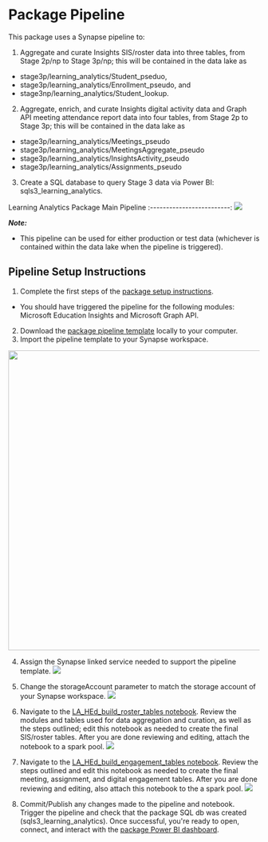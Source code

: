 # Package Pipeline

This package uses a Synapse pipeline to:

1. Aggregate and curate Insights SIS/roster data into three tables, from Stage 2p/np to Stage 3p/np; this will be contained in the data lake as 
 - stage3p/learning_analytics/Student_pseduo, 
 - stage3p/learning_analytics/Enrollment_pseudo, and 
 - stage3np/learning_analytics/Student_lookup.
2. Aggregate, enrich, and curate Insights digital activity data and Graph API meeting attendance report data into four tables, from Stage 2p to Stage 3p; this will be contained in the data lake as
 - stage3p/learning_analytics/Meetings_pseudo
 - stage3p/learning_analytics/MeetingsAggregate_pseudo
 - stage3p/learning_analytics/InsightsActivity_pseudo
 - stage3p/learning_analytics/Assignments_pseudo
3. Create a SQL database to query Stage 3 data via Power BI: sqls3_learning_analytics.

Learning Analytics Package Main Pipeline
:-------------------------:
![](https://github.com/microsoft/OpenEduAnalytics/blob/main/packages/package_catalog/Learning_Analytics/docs/images/pipeline_template_overview.png) 

<strong><em>Note:</strong></em>
 - This pipeline can be used for either production or test data (whichever is contained within the data lake when the pipeline is triggered).
 
## Pipeline Setup Instructions
1. Complete the first steps of the [package setup instructions](https://github.com/microsoft/OpenEduAnalytics/tree/main/packages/package_catalog/Learning_Analytics#package-setup-instructions). 
 - You should have triggered the pipeline for the following modules: Microsoft Education Insights and Microsoft Graph API. 
2. Download the [package pipeline template](https://github.com/microsoft/OpenEduAnalytics/blob/main/packages/package_catalog/Learning_Analytics/pipeline/learning_analytics_main_pipeline.zip) locally to your computer.
3. Import the pipeline template to your Synapse workspace. 
<img src="https://github.com/microsoft/OpenEduAnalytics/blob/main/packages/package_catalog/Learning_Analytics/docs/images/pipeline_p1_import_pipeline_template.png" width="600">

4. Assign the Synapse linked service needed to support the pipeline template.
![](https://github.com/microsoft/OpenEduAnalytics/blob/main/packages/package_catalog/Learning_Analytics/docs/images/pipeline_p2_set_linked_services.png)

5. Change the storageAccount parameter to match the storage account of your Synapse workspace.
![](https://github.com/microsoft/OpenEduAnalytics/blob/main/packages/package_catalog/Learning_Analytics/docs/images/pipeline_p3_change_storageAccount.png)

6. Navigate to the [LA_HEd_build_roster_tables notebook](https://github.com/microsoft/OpenEduAnalytics/blob/main/packages/package_catalog/Learning_Analytics/notebooks/LA_HEd_build_roster_tables.ipynb). Review the modules and tables used for data aggregation and curation, as well as the steps outlined; edit this notebook as needed to create the final SIS/roster tables. After you are done reviewing and editing, attach the notebook to a spark pool. 
![](https://github.com/microsoft/OpenEduAnalytics/blob/main/packages/package_catalog/Learning_Analytics/docs/images/pipeline_p4_review_and_edit_notebook1.png)

7. Navigate to the [LA_HEd_build_engagement_tables notebook](https://github.com/microsoft/OpenEduAnalytics/blob/main/packages/package_catalog/Learning_Analytics/notebooks/LA_HEd_build_engagement_tables.ipynb). Review the steps outlined and edit this notebook as needed to create the final meeting, assignment, and digital engagement tables. After you are done reviewing and editing, also attach this notebook to the a spark pool.
![](https://github.com/microsoft/OpenEduAnalytics/blob/main/packages/package_catalog/Learning_Analytics/docs/images/pipeline_p5_review_and_edit_notebook2.png)

8. Commit/Publish any changes made to the pipeline and notebook. Trigger the pipeline and check that the package SQL db was created (sqls3_learning_analytics). Once successful, you're ready to open, connect, and interact with the [package Power BI dashboard](https://github.com/microsoft/OpenEduAnalytics/tree/main/packages/package_catalog/Learning_Analytics/powerbi).
